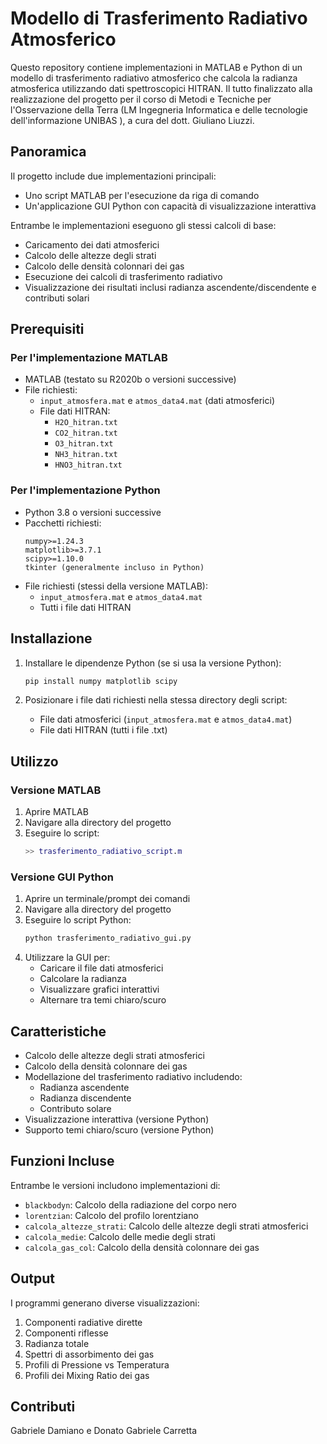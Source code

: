 # Modello di Trasferimento Radiativo Atmosferico

Questo repository contiene implementazioni in MATLAB e Python di un modello di trasferimento radiativo atmosferico che calcola la radianza atmosferica utilizzando dati spettroscopici HITRAN. Il tutto finalizzato alla realizzazione del progetto per il corso di Metodi e Tecniche per l'Osservazione della Terra (LM Ingegneria Informatica e delle tecnologie dell'informazione UNIBAS ), a cura del dott. Giuliano Liuzzi.

## Panoramica

Il progetto include due implementazioni principali:
- Uno script MATLAB per l'esecuzione da riga di comando
- Un'applicazione GUI Python con capacità di visualizzazione interattiva

Entrambe le implementazioni eseguono gli stessi calcoli di base:
- Caricamento dei dati atmosferici
- Calcolo delle altezze degli strati
- Calcolo delle densità colonnari dei gas
- Esecuzione dei calcoli di trasferimento radiativo
- Visualizzazione dei risultati inclusi radianza ascendente/discendente e contributi solari

## Prerequisiti

### Per l'implementazione MATLAB
- MATLAB (testato su R2020b o versioni successive)
- File richiesti:
  - `input_atmosfera.mat` e `atmos_data4.mat` (dati atmosferici)
  - File dati HITRAN:
    - `H2O_hitran.txt`
    - `CO2_hitran.txt`
    - `O3_hitran.txt`
    - `NH3_hitran.txt`
    - `HNO3_hitran.txt`

### Per l'implementazione Python
- Python 3.8 o versioni successive
- Pacchetti richiesti:
  ```
  numpy>=1.24.3
  matplotlib>=3.7.1
  scipy>=1.10.0
  tkinter (generalmente incluso in Python)
  ```
- File richiesti (stessi della versione MATLAB):
  - `input_atmosfera.mat` e `atmos_data4.mat`
  - Tutti i file dati HITRAN

## Installazione

1. Installare le dipendenze Python (se si usa la versione Python):
   ```bash
   pip install numpy matplotlib scipy
   ```

2. Posizionare i file dati richiesti nella stessa directory degli script:
   - File dati atmosferici (`input_atmosfera.mat` e `atmos_data4.mat`)
   - File dati HITRAN (tutti i file .txt)

## Utilizzo

### Versione MATLAB
1. Aprire MATLAB
2. Navigare alla directory del progetto
3. Eseguire lo script:
   ```matlab
   >> trasferimento_radiativo_script.m
   ```

### Versione GUI Python
1. Aprire un terminale/prompt dei comandi
2. Navigare alla directory del progetto
3. Eseguire lo script Python:
   ```bash
   python trasferimento_radiativo_gui.py
   ```
4. Utilizzare la GUI per:
   - Caricare il file dati atmosferici
   - Calcolare la radianza
   - Visualizzare grafici interattivi
   - Alternare tra temi chiaro/scuro

## Caratteristiche

- Calcolo delle altezze degli strati atmosferici
- Calcolo della densità colonnare dei gas
- Modellazione del trasferimento radiativo includendo:
  - Radianza ascendente
  - Radianza discendente
  - Contributo solare
- Visualizzazione interattiva (versione Python)
- Supporto temi chiaro/scuro (versione Python)


## Funzioni Incluse

Entrambe le versioni includono implementazioni di:
- `blackbodyn`: Calcolo della radiazione del corpo nero
- `lorentzian`: Calcolo del profilo lorentziano
- `calcola_altezze_strati`: Calcolo delle altezze degli strati atmosferici
- `calcola_medie`: Calcolo delle medie degli strati
- `calcola_gas_col`: Calcolo della densità colonnare dei gas

## Output

I programmi generano diverse visualizzazioni:
1. Componenti radiative dirette
2. Componenti riflesse
3. Radianza totale
4. Spettri di assorbimento dei gas
5. Profili di Pressione vs Temperatura
6. Profili dei Mixing Ratio dei gas

## Contributi

Gabriele Damiano e 
Donato Gabriele Carretta

